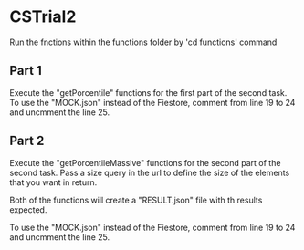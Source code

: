 # CSTrial2

Run the fnctions within the functions folder by 'cd functions' command

## Part 1
Execute the "getPorcentile" functions for the first part of the second task.
To use the "MOCK.json" instead of the Fiestore, comment from line 19 to 24 and uncmment the line 25.

## Part 2
Execute the "getPorcentileMassive" functions for the second part of the second task.
Pass a size query in the url to define the size of the elements that you want in return.

Both of the functions will create a "RESULT.json" file with th results expected.

To use the "MOCK.json" instead of the Fiestore, comment from line 19 to 24 and uncmment the line 25.